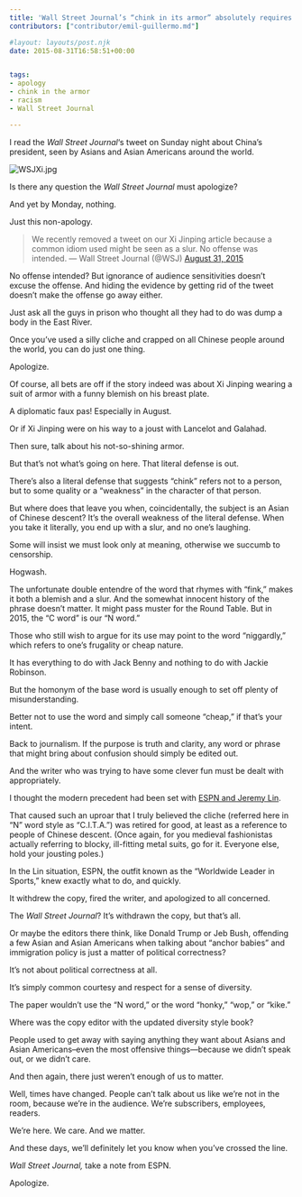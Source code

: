 ```yaml
---
title: 'Wall Street Journal’s “chink in its armor” absolutely requires an apology'
contributors: ["contributor/emil-guillermo.md"]

#layout: layouts/post.njk
date: 2015-08-31T16:58:51+00:00


tags:
- apology
- chink in the armor
- racism
- Wall Street Journal

---
```


I read the _Wall Street Journal_‘s tweet on Sunday night about China’s
president, seen by Asians and Asian Americans around the world.

![WSJXi.jpg](/uploads/WSJXi.jpg)

Is there any question the _Wall Street Journal_ must apologize?

And yet by Monday, nothing.

Just this non-apology.

> We recently removed a tweet on our Xi Jinping article because a common idiom
> used might be seen as a slur. No offense was intended. — Wall Street Journal
> (@WSJ) [August 31, 2015](https://twitter.com/WSJ/status/638190291531485184)

No offense intended?  But ignorance of audience sensitivities doesn’t excuse the
offense.  And hiding the evidence by getting rid of the tweet doesn’t make the
offense go away either.

Just ask all the guys in prison who thought all they had to do was dump a body
in the East River.

Once you’ve used a silly cliche and crapped on all Chinese people around the
world, you can do just one thing.

Apologize.

Of course, all bets are off if the story indeed was about Xi Jinping wearing a
suit of armor with a funny blemish on his breast plate.

A diplomatic faux pas! Especially in August.

Or if Xi Jinping were on his way to a joust with Lancelot and Galahad.

Then sure, talk about his not-so-shining armor.

But that’s not what’s going on here. That literal defense is out.

There’s also a literal defense that suggests “chink” refers not to a person, but
to some quality or a “weakness” in the character of that person.

But where does that leave you when, coincidentally, the subject is an Asian of
Chinese descent? It’s the overall weakness of the literal defense. When you take
it literally, you end up with a slur, and no one’s laughing.

Some will insist we must look only at meaning, otherwise we succumb to
censorship.

Hogwash.

The unfortunate double entendre of the word that rhymes with “fink,” makes it
both a blemish and a slur. And the somewhat innocent history of the phrase
doesn’t matter. It might pass muster for the Round Table. But in 2015, the “C
word” is our “N word.”

Those who still wish to argue for its use may point to the word “niggardly,”
which refers to one’s frugality or cheap nature.

It has everything to do with Jack Benny and nothing to do with Jackie Robinson.

But the homonym of the base word is usually enough to set off plenty of
misunderstanding.

Better not to use the word and simply call someone “cheap,” if that’s your
intent.

Back to journalism. If the purpose is truth and clarity, any word or phrase that
might bring about confusion should simply be edited out.

And the writer who was trying to have some clever fun must be dealt with
appropriately.

I thought the modern precedent had been set with [ESPN and Jeremy
Lin](/blog/linsanity-is-no-reason-to-bring-out-the-c-word/).

That caused such an uproar that I truly believed the cliche (referred here in
“N” word style as “C.I.T.A.”) was retired for good, at least as a reference to
people of Chinese descent. (Once again, for you medieval fashionistas actually
referring to blocky, ill-fitting metal suits, go for it. Everyone else, hold
your jousting poles.)

In the Lin situation, ESPN, the outfit known as the “Worldwide Leader in
Sports,” knew exactly what to do, and quickly.

It withdrew the copy, fired the writer, and apologized to all concerned.

The _Wall Street Journal_? It’s withdrawn the copy, but that’s all.

Or maybe the editors there think, like Donald Trump or Jeb Bush, offending a few
Asian and Asian Americans when talking about “anchor babies” and immigration
policy is just a matter of political correctness?

It’s not about political correctness at all.

It’s simply common courtesy and respect for a sense of diversity.

The paper wouldn’t use the “N word,” or the word “honky,” “wop,” or  “kike.”

Where was the copy editor with the updated diversity style book?

People used to get away with saying anything they want about Asians and Asian
Americans–even the most offensive things—because we didn’t speak out, or we
didn’t care.

And then again, there just weren’t enough of us to matter.

Well, times have changed. People can’t talk about us like we’re not in the room,
because we’re in the audience. We’re subscribers, employees, readers.

We’re here. We care. And we matter.

And these days, we’ll definitely let you know when you’ve crossed the line.

_Wall Street Journal,_ take a note from ESPN.

Apologize.
